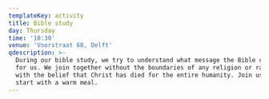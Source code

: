 ```yaml
---
templateKey: activity
title: Bible study
day: Thursday
time: '18:30'
venue: 'Voorstraat 60, Delft'
qdescription: >-
  During our bible study, we try to understand what message the Bible conveys
  for us. We join together without the boundaries of any religion or race but
  with the belief that Christ has died for the entire humanity. Join us! We will
  start with a warm meal.
---
```


